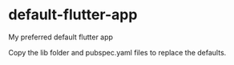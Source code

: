 # default-flutter-app
My preferred default flutter app

Copy the lib folder and pubspec.yaml files to replace the defaults. 
